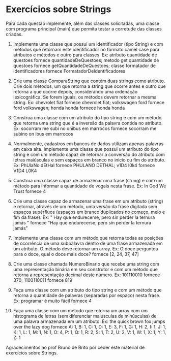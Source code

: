# Exercícios sobre Strings

Para cada questão implemente, além das classes solicitadas, uma classe com programa principal (main) que permita testar a corretude das classes criadas.

1. Implemente uma classe que possui um identificador (tipo String) e com métodos que retornam este identificador no formato camel case para atributos e métodos e outro para classes. Ex: atributo quantidade de questoes fornece quantidadeDeQuestoes; metodo get quantidade de questoes fornece getQuantidadeDeQuestoes; classe formatador de identificadores fornece FormatadorDeIdentificadores

2. Crie uma classe ComparaString que contém duas strings como atributo. Crie dois métodos, um que retorna a string que ocorre antes e outro que retorna a que ocorre depois, considerando uma ordenação lexicográfica. Se forem iguais, os métodos devem retornar a mesma string. Ex: chevrolet fiat fornece chevrolet fiat; volkswagen ford fornece ford volkswagen; honda honda fornece honda honda

3. Construa uma classe com um atributo do tipo string e com um método que retorna uma string que é a inversão da palavra contida no atributo. Ex: socorram me subi no onibus em marrocos fornece socorram me subino on ibus em marrocos

4. Normalmente, cadastros em bancos de dados utilizam apenas palavras em caixa alta. Implemente uma classe que possui um atributo do tipo string e com um método capaz de retornar a conversão do atributo com letras maiúsculas e sem espaços em branco no inicio ou fim do atributo. Ex: PhUlaNo dEtHal fornece PHULANO DETHAL; v1D4 l0k4 fornece V1D4 L0K4

5. Construa uma classe capaz de armazenar uma frase (string) e com um método para informar a quantidade de vogais nesta frase. Ex: In God We Trust fornece 4

6. Crie uma classe capaz de armazenar uma frase em um atributo (string) e retornar, através de um método, uma versão da frase digitada sem espaços supérfluos (espaços em branco duplicados no começo, meio e fim da frase). Ex: " Hay que endurecerse,    pero  sin perder la   ternura   jamás    " fornece "Hay que endurecerse, pero sin perder la ternura jamás"

7. Implemente uma classe com um método que retorna todas as posições de ocorrência de uma subpalavra dentro de uma frase armazenada em um atributo. O método deve retornar um array. Ex: O doce perguntou para o doce, qual o doce mais doce? fornece [2, 24, 37, 47]

8. Crie uma classe chamada NumeroBinario que recebe uma string com uma representação binária em seu construtor e com um método que retorna a representação decimal deste número. Ex: 101110010 fornece 370; 1100110011 fornece 819

9. Faça uma classe com um atributo do tipo string e com um método que retorna a quantidade de palavras (separadas por espaço) nesta frase. Ex: programar é muito fácil fornece 4

10. Faça uma classe com um método que retorna um array com um histograma de letras (sem diferenciar maiúsculas de minúsculas) de uma palavra armazenada em um atributo. Ex: the quick brown fox jumps over the lazy dog fornece A: 1, B: 1, C: 1, D: 1, E: 3, F: 1, G: 1, H: 2, I: 1, J: 1, K: 1, L: 1, M: 1, N: 1, O: 4, P: 1, Q: 1, R: 2, S: 1, T: 2, U: 2, V: 1, W: 1, X: 1, Y: 1, Z: 1

Agradecimentos ao prof Bruno de Brito por ceder este material de exercícios sobre Strings.
